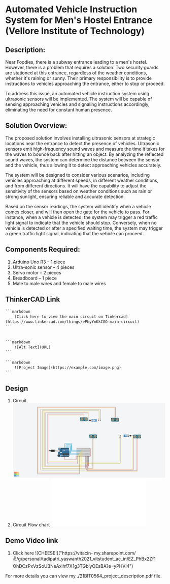 # Automated Vehicle Instruction System for Men's Hostel Entrance (Vellore Institute of Technology)

## Description:
Near Foodies, there is a subway entrance leading to a men's hostel. However, there is a problem that requires a solution. Two security guards are stationed at this entrance, regardless of the weather conditions, whether it's raining or sunny. Their primary responsibility is to provide instructions to vehicles approaching the entrance, either to stop or proceed.

To address this issue, an automated vehicle instruction system using ultrasonic sensors will be implemented. The system will be capable of sensing approaching vehicles and signaling instructions accordingly, eliminating the need for constant human presence.

## Solution Overview:
The proposed solution involves installing ultrasonic sensors at strategic locations near the entrance to detect the presence of vehicles. Ultrasonic sensors emit high-frequency sound waves and measure the time it takes for the waves to bounce back after hitting an object. By analyzing the reflected sound waves, the system can determine the distance between the sensor and the vehicle, thus allowing it to detect approaching vehicles accurately.

The system will be designed to consider various scenarios, including vehicles approaching at different speeds, in different weather conditions, and from different directions. It will have the capability to adjust the sensitivity of the sensors based on weather conditions such as rain or strong sunlight, ensuring reliable and accurate detection.

Based on the sensor readings, the system will identify when a vehicle comes closer, and will then open the gate for the vehicle to pass. For instance, when a vehicle is detected, the system may trigger a red traffic light signal to indicate that the vehicle should stop. Conversely, when no vehicle is detected or after a specified waiting time, the system may trigger a green traffic light signal, indicating that the vehicle can proceed.

## Components Required:
1. Arduino Uno R3 – 1 piece
2. Ultra-sonic sensor – 4 pieces
3. Servo motor – 2 pieces
4. Breadboard – 1 piece
5. Male to male wires and female to male wires

## ThinkerCAD Link

    ```markdown
        [Click here to view the main circuit on Tinkercad](https://www.tinkercad.com/things/ePhyYnKkCGO-main-circuit)
    ```


    ```markdown
        ![Alt Text](URL)
    ```

    ```markdown
        ![Project Image](https://example.com/image.png)
    ```

## Design

1. Circuit
    ![CHEESE!](Main_circuit.png)
2. Circuit Flow chart
    ![CHEESE!](CIRCUIT_design.pdf)

## Demo Video link

1. Click here ![CHEESE!]("https://vitacin-
my.sharepoint.com/:v:/g/personal/tadipatri_yaswanth2021_vitstudent_ac_in/EZ_PhBx2Zf1
OhDCzPxVzSoUBNeAxihf7X1g3TGbiyOEsBA?e=yPHVl4")

For more details you can view my ./21BIT0564_project_description.pdf file.